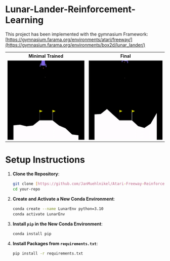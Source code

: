 # Lunar-Lander-Reinforcement-Learning

This project has been implemented with the gymnasium Framework: [https://gymnasium.farama.org/environments/atari/freeway/](https://gymnasium.farama.org/environments/box2d/lunar_lander/)

<table>
  <tr>
    <th>Minimal Trained</th>
    <th>Final</th>
  </tr>
  <tr>
    <td><img src="data/images/ep_100.gif" alt="Untrained Agent" width="400" height="250"></td>
    <td><img src="data/images/final.gif" alt="Final Agent" width="400" height="250"></td>
  </tr>
</table>

# Setup Instructions

1. **Clone the Repository**:
    ```bash
    git clone [https://github.com/JanMuehlnikel/Atari-Freeway-Reinforcement-Learning](https://github.com/JanMuehlnikel/Lunar-Lander-Reinforcement-Learning)
    cd your-repo
    ```

2. **Create and Activate a New Conda Environment**:
    ```bash
    conda create --name LunarEnv python=3.10
    conda activate LunarEnv

3. **Install `pip` in the New Conda Environment**:
    ```bash
    conda install pip
    ```

4. **Install Packages from `requirements.txt`**:
    ```bash
    pip install -r requirements.txt
    ```
